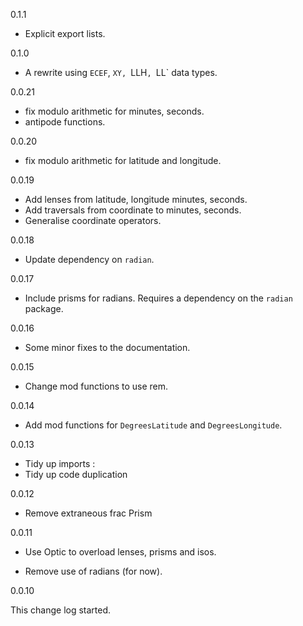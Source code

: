 0.1.1

* Explicit export lists.

0.1.0

* A rewrite using `ECEF`, `XY, `LLH`, `LL` data types.

0.0.21

* fix modulo arithmetic for minutes, seconds.
* antipode functions.

0.0.20

* fix modulo arithmetic for latitude and longitude.

0.0.19

* Add lenses from latitude, longitude minutes, seconds.
* Add traversals from coordinate to minutes, seconds.
* Generalise coordinate operators.

0.0.18

* Update dependency on `radian`.

0.0.17

* Include prisms for radians. Requires a dependency on the `radian` package.

0.0.16

* Some minor fixes to the documentation.

0.0.15

* Change mod functions to use rem.

0.0.14

* Add mod functions for `DegreesLatitude` and `DegreesLongitude`.

0.0.13

* Tidy up imports
:
* Tidy up code duplication

0.0.12

* Remove extraneous frac Prism

0.0.11

* Use Optic to overload lenses, prisms and isos.

* Remove use of radians (for now).

0.0.10

This change log started.

